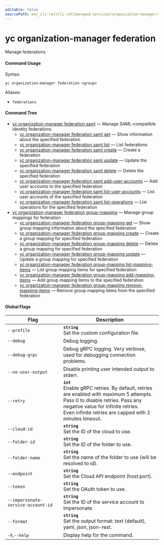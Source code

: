 ```yaml
---
editable: false
sourcePath: en/_cli-ref/cli-ref/managed-services/organization-manager/federation/index.md
---
```


# yc organization-manager federation

Manage federations

#### Command Usage

Syntax: 

`yc organization-manager federation <group>`

Aliases: 

- `federations`

#### Command Tree

- [yc organization-manager federation saml](saml/index.md) — Manage SAML-compatible identity federations
	- [yc organization-manager federation saml get](saml/get.md) — Show information about the specified federation
	- [yc organization-manager federation saml list](saml/list.md) — List federations
	- [yc organization-manager federation saml create](saml/create.md) — Create a federation
	- [yc organization-manager federation saml update](saml/update.md) — Update the specified federation
	- [yc organization-manager federation saml delete](saml/delete.md) — Delete the specified federation
	- [yc organization-manager federation saml add-user-accounts](saml/add-user-accounts.md) — Add user accounts to the specified federation
	- [yc organization-manager federation saml list-user-accounts](saml/list-user-accounts.md) — List user accounts of the specified federation
	- [yc organization-manager federation saml list-operations](saml/list-operations.md) — List operations for the specified federation
- [yc organization-manager federation group-mapping](group-mapping/index.md) — Manage group mappings for federation
	- [yc organization-manager federation group-mapping get](group-mapping/get.md) — Show group mapping information about the specified federation
	- [yc organization-manager federation group-mapping create](group-mapping/create.md) — Create a group mapping for specified federation
	- [yc organization-manager federation group-mapping delete](group-mapping/delete.md) — Delete a group mapping for specified federation
	- [yc organization-manager federation group-mapping update](group-mapping/update.md) — Update a group mapping for specified federation
	- [yc organization-manager federation group-mapping list-mapping-items](group-mapping/list-mapping-items.md) — List group mapping items for specified federation
	- [yc organization-manager federation group-mapping add-mapping-items](group-mapping/add-mapping-items.md) — Add group mapping items to the specified federation
	- [yc organization-manager federation group-mapping remove-mapping-items](group-mapping/remove-mapping-items.md) — Remove group mapping items from the specified federation

#### Global Flags

| Flag | Description |
|----|----|
|`--profile`|<b>`string`</b><br/>Set the custom configuration file.|
|`--debug`|Debug logging.|
|`--debug-grpc`|Debug gRPC logging. Very verbose, used for debugging connection problems.|
|`--no-user-output`|Disable printing user intended output to stderr.|
|`--retry`|<b>`int`</b><br/>Enable gRPC retries. By default, retries are enabled with maximum 5 attempts.<br/>Pass 0 to disable retries. Pass any negative value for infinite retries.<br/>Even infinite retries are capped with 2 minutes timeout.|
|`--cloud-id`|<b>`string`</b><br/>Set the ID of the cloud to use.|
|`--folder-id`|<b>`string`</b><br/>Set the ID of the folder to use.|
|`--folder-name`|<b>`string`</b><br/>Set the name of the folder to use (will be resolved to id).|
|`--endpoint`|<b>`string`</b><br/>Set the Cloud API endpoint (host:port).|
|`--token`|<b>`string`</b><br/>Set the OAuth token to use.|
|`--impersonate-service-account-id`|<b>`string`</b><br/>Set the ID of the service account to impersonate.|
|`--format`|<b>`string`</b><br/>Set the output format: text (default), yaml, json, json-rest.|
|`-h`,`--help`|Display help for the command.|
